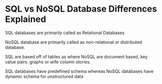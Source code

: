 # SQL vs NoSQL Database Differences Explained

SQL databases are primarily called as Relational Databases

NoSQL database are primarily called as non-relational or distributed database.

SQL are based off of tables as where NoSQL are document based, key value pairs. graphs or wife column stories.

SQL databases have predefined schema whereas NoSQL databases have dynamic schema for unstructured data

